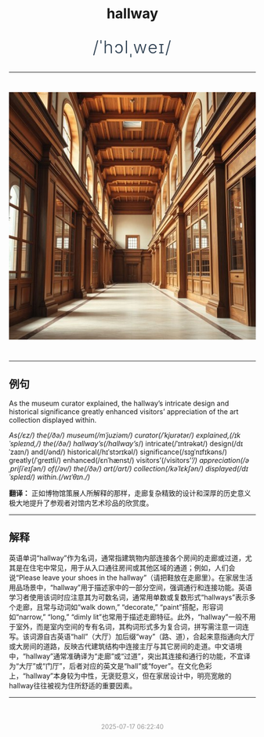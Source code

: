 <div align="center">

# hallway

<div style="margin: 30px 0;">
<h1 style="font-size: 2.5em; font-weight: 300; letter-spacing: 2px; margin: 0; color: #2c3e50;">
/ˈhɔlˌweɪ/
</h1>
</div>

</div>

---

<div align="center" style="margin: 40px 0;">

![hallway](images/hallway.png)

</div>

---

## 例句

As the museum curator explained, the hallway’s intricate design and historical significance greatly enhanced visitors’ appreciation of the art collection displayed within.

*As(/ɛz/) the(/ðə/) museum(/mˈjuziəm/) curator(/ˈkjʊrətər/) explained,(/ɪkˈspleɪnd,/) the(/ðə/) hallway’s(/hallway’s*/) intricate(/ˈɪntrəkət/) design(/dɪˈzaɪn/) and(/ənd/) historical(/hɪˈstɔrɪkəl/) significance(/sɪgˈnɪfɪkəns/) greatly(/ˈgreɪtli/) enhanced(/ɛnˈhænst/) visitors’(/visitors’*’/) appreciation(/əˌpriʃiˈeɪʃən/) of(/əv/) the(/ðə/) art(/ɑrt/) collection(/kəˈlɛkʃən/) displayed(/dɪˈspleɪd/) within.(/wɪˈθɪn./)*

**翻译：** 正如博物馆策展人所解释的那样，走廊复杂精致的设计和深厚的历史意义极大地提升了参观者对馆内艺术珍品的欣赏度。

---

## 解释

英语单词“hallway”作为名词，通常指建筑物内部连接各个房间的走廊或过道，尤其是在住宅中常见，用于从入口通往房间或其他区域的通道；例如，人们会说“Please leave your shoes in the hallway”（请把鞋放在走廊里）。在家居生活用品场景中，“hallway”用于描述家中的一部分空间，强调通行和连接功能。英语学习者使用该词时应注意其为可数名词，通常用单数或复数形式“hallways”表示多个走廊，且常与动词如“walk down,” “decorate,” “paint”搭配，形容词如“narrow,” “long,” “dimly lit”也常用于描述走廊特征。此外，“hallway”一般不用于室外，而是室内空间的专有名词，其构词形式多为复合词，拼写需注意一词连写。该词源自古英语“hall”（大厅）加后缀“way”（路、道），合起来意指通向大厅或大房间的道路，反映古代建筑结构中连接主厅与其它房间的走道。中文语境中，“hallway”通常准确译为“走廊”或“过道”，突出其连接和通行的功能，不宜译为“大厅”或“门厅”，后者对应的英文是“hall”或“foyer”。在文化色彩上，“hallway”本身较为中性，无褒贬意义，但在家居设计中，明亮宽敞的hallway往往被视为住所舒适的重要因素。


---

<div align="center" style="margin-top: 50px;">
<small style="color: #999; font-size: 0.9em;">2025-07-17 06:22:40</small>
</div>
